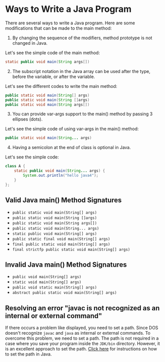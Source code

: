 # Ways to Write a Java Program

There are several ways to write a Java program. Here are some modifications that can be made to the main method:

1. By changing the sequence of the modifiers, method prototype is not changed in Java.

Let's see the simple code of the main method:

```java
static public void main(String args[])
```

2. The subscript notation in the Java array can be used after the type, before the variable, or after the variable.

Let's see the different codes to write the main method:

```java
public static void main(String[] args)
public static void main(String []args)
public static void main(String args[])
```

3. You can provide var-args support to the main() method by passing 3 ellipses (dots).

Let's see the simple code of using var-args in the main() method:

```java
public static void main(String... args)
```

4. Having a semicolon at the end of class is optional in Java.

Let's see the simple code:

```java
class A {
    static public void main(String... args) {
        System.out.println("hello java4");
    }
};
```

## Valid Java main() Method Signatures

- `public static void main(String[] args)`
- `public static void main(String []args)`
- `public static void main(String args[])`
- `public static void main(String... args)`
- `static public void main(String[] args)`
- `public static final void main(String[] args)`
- `final public static void main(String[] args)`
- `final strictfp public static void main(String[] args)`

## Invalid Java main() Method Signatures

- `public void main(String[] args)`
- `static void main(String[] args)`
- `public void static main(String[] args)`
- `abstract public static void main(String[] args)`

## Resolving an error "javac is not recognized as an internal or external command"

If there occurs a problem like displayed, you need to set a path. Since DOS doesn't recognize `javac` and `java` as internal or external commands. To overcome this problem, we need to set a path. The path is not required in a case where you save your program inside the `JDK/bin` directory. However, it is an excellent approach to set the path. [Click here](http://www.javatpoint.com/how-to-set-path-in-java) for instructions on how to set the path in Java.